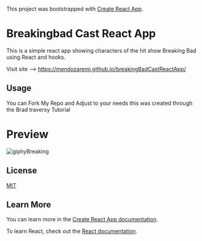 This project was bootstrapped with [Create React App](https://github.com/facebook/create-react-app).

# Breakingbad Cast React App
This is a simple react app showing characters of the hit show Breaking Bad using React and hooks.

Visit site --> https://mendozaremi.github.io/breakingBadCastReactApp/

## Usage
You can Fork My Repo and Adjust to your needs this was created through the Brad traversy Tutorial

# Preview
![giphyBreaking](https://user-images.githubusercontent.com/47014638/86640936-bdec1c80-bfa8-11ea-8c61-48439a2cd331.gif)


## License
[MIT](https://choosealicense.com/licenses/mit/)

## Learn More

You can learn more in the [Create React App documentation](https://facebook.github.io/create-react-app/docs/getting-started).

To learn React, check out the [React documentation](https://reactjs.org/).

